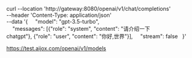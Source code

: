 curl --location 'http://gateway:8080/openai/v1/chat/completions' \
--header 'Content-Type: application/json' \
--data '{
    "model": "gpt-3.5-turbo",
    "messages": [{"role": "system", "content": "请介绍一下chatgpt"}, {"role": "user", "content": "你好,世界"}],
    "stream": false
  }'

https://test.aijox.com/openai/v1/models